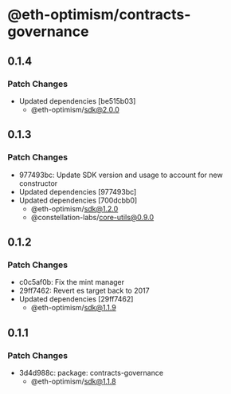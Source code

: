 # @eth-optimism/contracts-governance

## 0.1.4

### Patch Changes

- Updated dependencies [be515b03]
  - @eth-optimism/sdk@2.0.0

## 0.1.3

### Patch Changes

- 977493bc: Update SDK version and usage to account for new constructor
- Updated dependencies [977493bc]
- Updated dependencies [700dcbb0]
  - @eth-optimism/sdk@1.2.0
  - @constellation-labs/core-utils@0.9.0

## 0.1.2

### Patch Changes

- c0c5af0b: Fix the mint manager
- 29ff7462: Revert es target back to 2017
- Updated dependencies [29ff7462]
  - @eth-optimism/sdk@1.1.9

## 0.1.1

### Patch Changes

- 3d4d988c: package: contracts-governance
  - @eth-optimism/sdk@1.1.8

